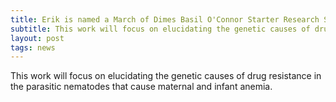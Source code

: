 ```yaml
---
title: Erik is named a March of Dimes Basil O'Connor Starter Research Scholar
subtitle: This work will focus on elucidating the genetic causes of drug resistance in the parasitic nematodes that cause maternal and infant anemia.
layout: post
tags: news
---
```


This work will focus on elucidating the genetic causes of drug resistance in the parasitic nematodes that cause maternal and infant anemia.
